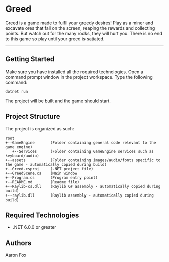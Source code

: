 # Greed
Greed is a game made to fulfll your greedy desires! Play as a miner and excavate ores that fall on the screen, reaping the rewards and collecting points.
But watch out for the many rocks, they will hurt you. There is no end to this game so play until your greed is satiated.

---
## Getting Started
Make sure you have installed all the required technologies. Open a command prompt window in the project workspace. Type the following command:
```
dotnet run
```
The project will be built and the game should start.

## Project Structure

The project is organized as such:
```
root
+--GameEngine       (Folder containing general code relevant to the game engine)
   +--Services      (Folder containing GameEngine services such as keyboard/audio)
+--assets           (Folder containing images/audio/fonts specific to the game - automatically copied during build)
+--Greed.csproj     (.NET project file)
+--GreedScene.cs    (Main window
+--Program.cs       (Program entry point)
+--README.md        (Readme file)
+--Raylib-cs.dll    (Raylib C# assembly - automatically copied during build)
+--raylib.dll       (Raylib assembly - automatically copied during build)
```

## Required Technologies

 - .NET 6.0.0 or greater

## Authors

Aaron Fox
